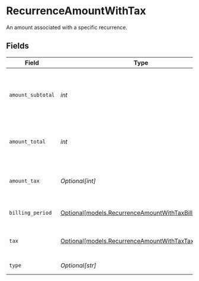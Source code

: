 # RecurrenceAmountWithTax

An amount associated with a specific recurrence.


## Fields

| Field                                                                                                      | Type                                                                                                       | Required                                                                                                   | Description                                                                                                |
| ---------------------------------------------------------------------------------------------------------- | ---------------------------------------------------------------------------------------------------------- | ---------------------------------------------------------------------------------------------------------- | ---------------------------------------------------------------------------------------------------------- |
| `amount_subtotal`                                                                                          | *int*                                                                                                      | :heavy_check_mark:                                                                                         | Total amount of items with same recurrence, excluding taxes.                                               |
| `amount_total`                                                                                             | *int*                                                                                                      | :heavy_check_mark:                                                                                         | Total amount of items with same recurrence.                                                                |
| `amount_tax`                                                                                               | *Optional[int]*                                                                                            | :heavy_minus_sign:                                                                                         | Total tax amount of items with same recurrence.                                                            |
| `billing_period`                                                                                           | [Optional[models.RecurrenceAmountWithTaxBillingPeriod]](../models/recurrenceamountwithtaxbillingperiod.md) | :heavy_minus_sign:                                                                                         | The price billing period.                                                                                  |
| `tax`                                                                                                      | [Optional[models.RecurrenceAmountWithTaxTax]](../models/recurrenceamountwithtaxtax.md)                     | :heavy_minus_sign:                                                                                         | The taxes applied to the price item.                                                                       |
| `type`                                                                                                     | *Optional[str]*                                                                                            | :heavy_minus_sign:                                                                                         | The price type.                                                                                            |
